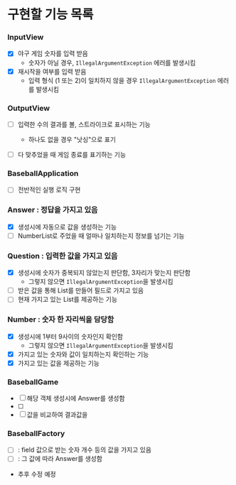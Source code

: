 # 구현할 기능 목록

### InputView
- [x] 야구 게임 숫자를 입력 받음
  - 숫자가 아닐 경우, `IllegalArgumentException` 에러를 발생시킴
- [x] 재시작을 여부를 입력 받음
    - 입력 형식 (1 또는 2)이 일치하지 않을 경우 `IllegalArgumentException` 에러를 발생시킴

### OutputView
- [ ] 입력한 수의 결과를 볼, 스트라이크로 표시하는 기능
  - 하나도 없을 경우 "낫싱"으로 표기

- [ ] 다 맞추었을 때 게임 종료를 표기하는 기능

### BaseballApplication
- [ ] 전반적인 실행 로직 구현

### Answer : 정답을 가지고 있음
- [x] 생성시에 자동으로 값을 생성하는 기능
- [ ] NumberList로 주었을 때 얼마나 일치하는지 정보를 넘기는 기능

### Question : 입력한 값을 가지고 있음
- [x] 생성시에 숫자가 중복되지 않았는지 판단함, 3자리가 맞는지 판단함
    - 그렇지 않으면 `IllegalArgumentException`을 발생시킴
- [ ] 받은 값을 통해 List<Number>를 만들어 필드로 가지고 있음
- [ ] 현재 가지고 있는 List<Number>를 제공하는 기능

### Number : 숫자 한 자리씩을 담당함
- [x] 생성시에 1부터 9사이의 숫자인지 확인함
  - 그렇지 않으면 `IllegalArgumentException`을 발생시킴
- [x] 가지고 있는 숫자와 값이 일치하는지 확인하는 기능
- [x] 가지고 있는 값을 제공하는 기능

### BaseballGame
- [ ] 해당 객체 생성시에 Answer를 생성함
- [ ] 
- [ ] 값을 비교하여 결과값을 

### BaseballFactory

- [ ] : field 값으로 받는 숫자 개수 등의 값을 가지고 있음
- [ ] : 그 값에 따라 Answer를 생성함
- 추후 수정 예정